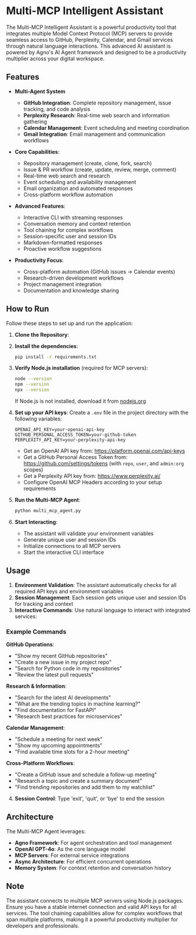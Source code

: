 # Multi-MCP Intelligent Assistant

The Multi-MCP Intelligent Assistant is a powerful productivity tool that integrates multiple Model Context Protocol (MCP) servers to provide seamless access to GitHub, Perplexity, Calendar, and Gmail services through natural language interactions. This advanced AI assistant is powered by Agno's AI Agent framework and designed to be a productivity multiplier across your digital workspace.

## Features

- **Multi-Agent System**
    - **GitHub Integration**: Complete repository management, issue tracking, and code analysis
    - **Perplexity Research**: Real-time web search and information gathering
    - **Calendar Management**: Event scheduling and meeting coordination
    - **Gmail Integration**: Email management and communication workflows

- **Core Capabilities**:
  - Repository management (create, clone, fork, search)
  - Issue & PR workflow (create, update, review, merge, comment)
  - Real-time web search and research
  - Event scheduling and availability management
  - Email organization and automated responses
  - Cross-platform workflow automation

- **Advanced Features**:
  - Interactive CLI with streaming responses
  - Conversation memory and context retention
  - Tool chaining for complex workflows
  - Session-specific user and session IDs
  - Markdown-formatted responses
  - Proactive workflow suggestions

- **Productivity Focus**:
  - Cross-platform automation (GitHub issues → Calendar events)
  - Research-driven development workflows
  - Project management integration
  - Documentation and knowledge sharing

## How to Run

Follow these steps to set up and run the application:

1. **Clone the Repository**:

2. **Install the dependencies**:
    ```bash
    pip install -r requirements.txt
    ```

3. **Verify Node.js installation** (required for MCP servers):
    ```bash
    node --version
    npm --version
    npx --version
    ```
    If Node.js is not installed, download it from [nodejs.org](https://nodejs.org/)

4. **Set up your API keys**:
    Create a `.env` file in the project directory with the following variables:
    ```env
    OPENAI_API_KEY=your-openai-api-key
    GITHUB_PERSONAL_ACCESS_TOKEN=your-github-token
    PERPLEXITY_API_KEY=your-perplexity-api-key
    ```

    - Get an OpenAI API key from: https://platform.openai.com/api-keys
    - Get a GitHub Personal Access Token from: https://github.com/settings/tokens (with `repo`, `user`, and `admin:org` scopes)
    - Get a Perplexity API key from: https://www.perplexity.ai/
    - Configure OpenAI MCP Headers according to your setup requirements

5. **Run the Multi-MCP Agent**:
    ```bash
    python multi_mcp_agent.py
    ```

6. **Start Interacting**:
    - The assistant will validate your environment variables
    - Generate unique user and session IDs
    - Initialize connections to all MCP servers
    - Start the interactive CLI interface

## Usage

1. **Environment Validation**: The assistant automatically checks for all required API keys and environment variables
2. **Session Management**: Each session gets unique user and session IDs for tracking and context
3. **Interactive Commands**: Use natural language to interact with integrated services:

### Example Commands

**GitHub Operations**:
- "Show my recent GitHub repositories"
- "Create a new issue in my project repo"
- "Search for Python code in my repositories"
- "Review the latest pull requests"

**Research & Information**:
- "Search for the latest AI developments"
- "What are the trending topics in machine learning?"
- "Find documentation for FastAPI"
- "Research best practices for microservices"

**Calendar Management**:
- "Schedule a meeting for next week"
- "Show my upcoming appointments"
- "Find available time slots for a 2-hour meeting"

**Cross-Platform Workflows**:
- "Create a GitHub issue and schedule a follow-up meeting"
- "Research a topic and create a summary document"
- "Find trending repositories and add them to my watchlist"

4. **Session Control**: Type 'exit', 'quit', or 'bye' to end the session

## Architecture

The Multi-MCP Agent leverages:
- **Agno Framework**: For agent orchestration and tool management
- **OpenAI GPT-4o**: As the core language model
- **MCP Servers**: For external service integrations
- **Async Architecture**: For efficient concurrent operations
- **Memory System**: For context retention and conversation history

## Note

The assistant connects to multiple MCP servers using Node.js packages. Ensure you have a stable internet connection and valid API keys for all services. The tool chaining capabilities allow for complex workflows that span multiple platforms, making it a powerful productivity multiplier for developers and professionals.
